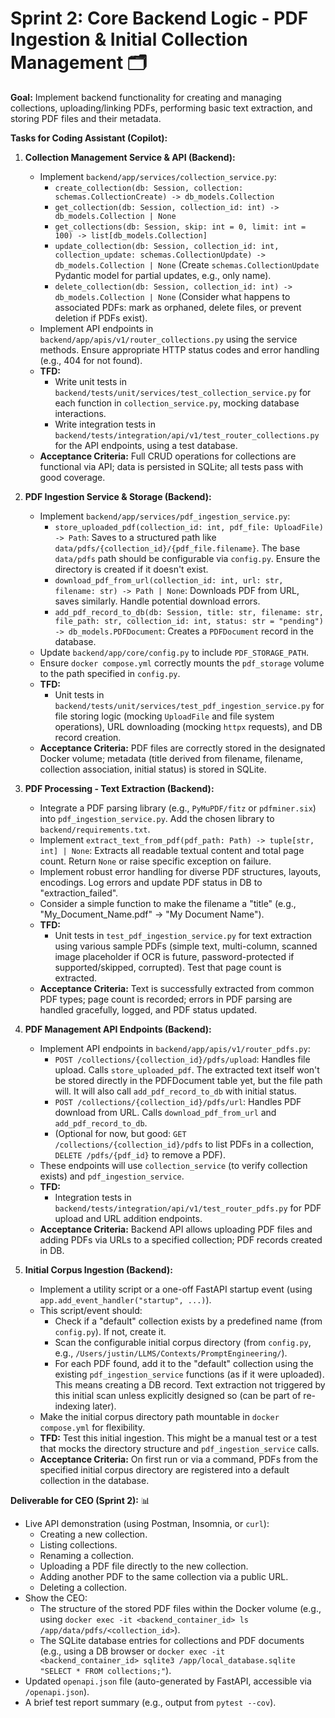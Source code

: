 # Sprint 2: Core Backend Logic - PDF Ingestion & Initial Collection Management 🗂️

**Goal:** Implement backend functionality for creating and managing collections, uploading/linking PDFs, performing basic text extraction, and storing PDF files and their metadata.

**Tasks for Coding Assistant (Copilot):**

1.  **Collection Management Service & API (Backend):**
    * Implement `backend/app/services/collection_service.py`:
        * `create_collection(db: Session, collection: schemas.CollectionCreate) -> db_models.Collection`
        * `get_collection(db: Session, collection_id: int) -> db_models.Collection | None`
        * `get_collections(db: Session, skip: int = 0, limit: int = 100) -> list[db_models.Collection]`
        * `update_collection(db: Session, collection_id: int, collection_update: schemas.CollectionUpdate) -> db_models.Collection | None` (Create `schemas.CollectionUpdate` Pydantic model for partial updates, e.g., only name).
        * `delete_collection(db: Session, collection_id: int) -> db_models.Collection | None` (Consider what happens to associated PDFs: mark as orphaned, delete files, or prevent deletion if PDFs exist).
    * Implement API endpoints in `backend/app/apis/v1/router_collections.py` using the service methods. Ensure appropriate HTTP status codes and error handling (e.g., 404 for not found).
    * **TFD:**
        * Write unit tests in `backend/tests/unit/services/test_collection_service.py` for each function in `collection_service.py`, mocking database interactions.
        * Write integration tests in `backend/tests/integration/api/v1/test_router_collections.py` for the API endpoints, using a test database.
    * **Acceptance Criteria:** Full CRUD operations for collections are functional via API; data is persisted in SQLite; all tests pass with good coverage.

2.  **PDF Ingestion Service & Storage (Backend):**
    * Implement `backend/app/services/pdf_ingestion_service.py`:
        * `store_uploaded_pdf(collection_id: int, pdf_file: UploadFile) -> Path`: Saves to a structured path like `data/pdfs/{collection_id}/{pdf_file.filename}`. The base `data/pdfs` path should be configurable via `config.py`. Ensure the directory is created if it doesn't exist.
        * `download_pdf_from_url(collection_id: int, url: str, filename: str) -> Path | None`: Downloads PDF from URL, saves similarly. Handle potential download errors.
        * `add_pdf_record_to_db(db: Session, title: str, filename: str, file_path: str, collection_id: int, status: str = "pending") -> db_models.PDFDocument`: Creates a `PDFDocument` record in the database.
    * Update `backend/app/core/config.py` to include `PDF_STORAGE_PATH`.
    * Ensure `docker compose.yml` correctly mounts the `pdf_storage` volume to the path specified in `config.py`.
    * **TFD:**
        * Unit tests in `backend/tests/unit/services/test_pdf_ingestion_service.py` for file storing logic (mocking `UploadFile` and file system operations), URL downloading (mocking `httpx` requests), and DB record creation.
    * **Acceptance Criteria:** PDF files are correctly stored in the designated Docker volume; metadata (title derived from filename, filename, collection association, initial status) is stored in SQLite.

3.  **PDF Processing - Text Extraction (Backend):**
    * Integrate a PDF parsing library (e.g., `PyMuPDF/fitz` or `pdfminer.six`) into `pdf_ingestion_service.py`. Add the chosen library to `backend/requirements.txt`.
    * Implement `extract_text_from_pdf(pdf_path: Path) -> tuple[str, int] | None`: Extracts all readable textual content and total page count. Return `None` or raise specific exception on failure.
    * Implement robust error handling for diverse PDF structures, layouts, encodings. Log errors and update PDF status in DB to "extraction_failed".
    * Consider a simple function to make the filename a "title" (e.g., "My_Document_Name.pdf" -> "My Document Name").
    * **TFD:**
        * Unit tests in `test_pdf_ingestion_service.py` for text extraction using various sample PDFs (simple text, multi-column, scanned image placeholder if OCR is future, password-protected if supported/skipped, corrupted). Test that page count is extracted.
    * **Acceptance Criteria:** Text is successfully extracted from common PDF types; page count is recorded; errors in PDF parsing are handled gracefully, logged, and PDF status updated.

4.  **PDF Management API Endpoints (Backend):**
    * Implement API endpoints in `backend/app/apis/v1/router_pdfs.py`:
        * `POST /collections/{collection_id}/pdfs/upload`: Handles file upload. Calls `store_uploaded_pdf`. The extracted text itself won't be stored directly in the PDFDocument table yet, but the file path will. It will also call `add_pdf_record_to_db` with initial status.
        * `POST /collections/{collection_id}/pdfs/url`: Handles PDF download from URL. Calls `download_pdf_from_url` and `add_pdf_record_to_db`.
        * (Optional for now, but good: `GET /collections/{collection_id}/pdfs` to list PDFs in a collection, `DELETE /pdfs/{pdf_id}` to remove a PDF).
    * These endpoints will use `collection_service` (to verify collection exists) and `pdf_ingestion_service`.
    * **TFD:**
        * Integration tests in `backend/tests/integration/api/v1/test_router_pdfs.py` for PDF upload and URL addition endpoints.
    * **Acceptance Criteria:** Backend API allows uploading PDF files and adding PDFs via URLs to a specified collection; PDF records created in DB.

5.  **Initial Corpus Ingestion (Backend):**
    * Implement a utility script or a one-off FastAPI startup event (using `app.add_event_handler("startup", ...)`).
    * This script/event should:
        * Check if a "default" collection exists by a predefined name (from `config.py`). If not, create it.
        * Scan the configurable initial corpus directory (from `config.py`, e.g., `/Users/justin/LLMS/Contexts/PromptEngineering/`).
        * For each PDF found, add it to the "default" collection using the existing `pdf_ingestion_service` functions (as if it were uploaded). This means creating a DB record. Text extraction not triggered by this initial scan unless explicitly designed so (can be part of re-indexing later).
    * Make the initial corpus directory path mountable in `docker compose.yml` for flexibility.
    * **TFD:** Test this initial ingestion. This might be a manual test or a test that mocks the directory structure and `pdf_ingestion_service` calls.
    * **Acceptance Criteria:** On first run or via a command, PDFs from the specified initial corpus directory are registered into a default collection in the database.

**Deliverable for CEO (Sprint 2):** 📊

* Live API demonstration (using Postman, Insomnia, or `curl`):
    * Creating a new collection.
    * Listing collections.
    * Renaming a collection.
    * Uploading a PDF file directly to the new collection.
    * Adding another PDF to the same collection via a public URL.
    * Deleting a collection.
* Show the CEO:
    * The structure of the stored PDF files within the Docker volume (e.g., using `docker exec -it <backend_container_id> ls /app/data/pdfs/<collection_id>`).
    * The SQLite database entries for collections and PDF documents (e.g., using a DB browser or `docker exec -it <backend_container_id> sqlite3 /app/local_database.sqlite "SELECT * FROM collections;"`).
* Updated `openapi.json` file (auto-generated by FastAPI, accessible via `/openapi.json`).
* A brief test report summary (e.g., output from `pytest --cov`).